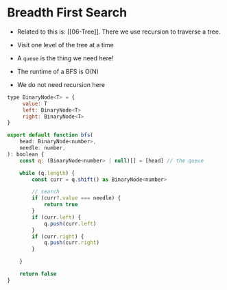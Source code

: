 # Breadth First Search

- Related to this is: [[06-Tree]]. There we use recursion to traverse a tree.

- Visit one level of the tree at a time
- A `queue` is the thing we need here!
- The runtime of a BFS is O(N)
- We do not need recursion here

```js
type BinaryNode<T> = {
     value: T
     left: BinaryNode<T>
     right: BinaryNode<T>
}

export default function bfs(
    head: BinaryNode<number>,
    needle: number,
): boolean {
    const q: (BinaryNode<number> | null)[] = [head] // the queue

    while (q.length) {
        const curr = q.shift() as BinaryNode<number>

        // search
        if (curr?.value === needle) {
            return true
        }
        if (curr.left) {
            q.push(curr.left)
        }
        if (curr.right) {
            q.push(curr.right)
        }

    }

    return false
}
```
